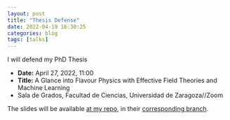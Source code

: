 ```yaml
---
layout: post
title: "Thesis Defense"
date: 2022-04-19 16:30:25
categories: blog
tags: [talks]
---
```


I will defend my PhD Thesis

* **Date:** April 27, 2022, 11:00
* **Title:** A Glance into Flavour Physics with Effective Field Theories and Machine Learning
* Sala de Grados, Facultad de Ciencias, Universidad de Zaragoza//Zoom

The slides will be available [at my repo](https://github.com/Jorge-Alda/Slides), in their [corresponding branch](https://github.com/Jorge-Alda/Slides/tree/thesisdef).
